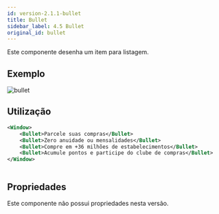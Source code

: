 ```yaml
---
id: version-2.1.1-bullet
title: Bullet
sidebar_label: 4.5 Bullet
original_id: bullet
---
```


Este componente desenha um item para listagem.

## Exemplo

![bullet](assets/old_versions/bullet.jpg)

## Utilização

```xml
<Window>
    <Bullet>Parcele suas compras</Bullet>
    <Bullet>Zero anuidade ou mensalidades</Bullet>
    <Bullet>Compre em +36 milhões de estabelecimentos</Bullet>
    <Bullet>Acumule pontos e participe do clube de compras</Bullet>
</Window>
```

![]()

## Propriedades

Este componente não possui propriedades nesta versão.
